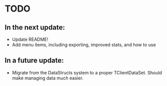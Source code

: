 # TODO

## In the next update:

- Update README!
- Add menu items, including exporting, improved stats, and how to use

## In a future update:

- Migrate from the DataStructs system to a proper TClientDataSet. Should make managing data much easier.